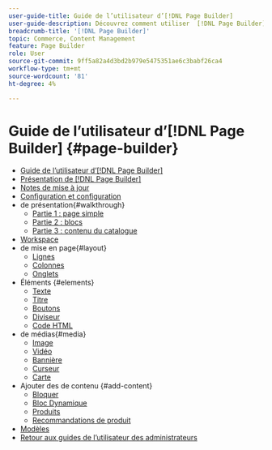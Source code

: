 ```yaml
---
user-guide-title: Guide de l’utilisateur d’[!DNL Page Builder]
user-guide-description: Découvrez comment utiliser  [!DNL Page Builder]  fonctionnalités pour créer des pages riches en contenu avec des mises en page personnalisées qui améliorent votre narration visuelle et stimulent l’engagement et la fidélité des clients.
breadcrumb-title: '[!DNL Page Builder]'
topic: Commerce, Content Management
feature: Page Builder
role: User
source-git-commit: 9ff5a82a4d3bd2b979e5475351ae6c3babf26ca4
workflow-type: tm+mt
source-wordcount: '81'
ht-degree: 4%

---
```



# Guide de l’utilisateur d’[!DNL Page Builder] {#page-builder}

- [Guide de l’utilisateur d’[!DNL Page Builder]](guide-overview.md)
- [Présentation de  [!DNL Page Builder]](introduction.md)
- [Notes de mise à jour](release-notes.md)
- [Configuration et configuration](setup.md)
- de présentation{#walkthrough}
   - [Partie 1 : page simple](1-simple-page.md)
   - [Partie 2 : blocs](2-blocks.md)
   - [Partie 3 : contenu du catalogue](3-catalog-content.md)
- [Workspace](workspace.md)
- de mise en page{#layout}
   - [Lignes](row.md)
   - [Colonnes](column.md)
   - [Onglets](tabs.md)
- Éléments {#elements}
   - [Texte](text.md)
   - [Titre](heading.md)
   - [Boutons](buttons.md)
   - [Diviseur](divider.md)
   - [Code HTML](html-code.md)
- de médias{#media}
   - [Image](image.md)
   - [Vidéo](video.md)
   - [Bannière](banner.md)
   - [Curseur](slider.md)
   - [Carte](map.md)
- Ajouter des de contenu {#add-content}
   - [Bloquer](block.md)
   - [Bloc Dynamique](dynamic-block.md)
   - [Produits](products.md)
   - [Recommandations de produit](recommendations.md)
- [Modèles](templates.md)
- [Retour aux guides de l’utilisateur des administrateurs](https://experienceleague.adobe.com/en/docs/commerce-admin/user-guides/home)

